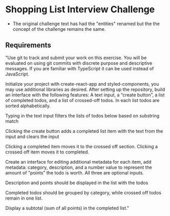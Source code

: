 # Shopping List Interview Challenge

- The original challenge text has had the "entities" renamed but the the concept of the challenge remains the same.

## Requirements

"Use git to track and submit your work on this exercise. You will be evaluated on using git commits with discrete purpose and descriptive messages. If you are familiar with TypeScript it can be used instead of JavaScript.

Initialize your project with create-react-app and styled-components, you may use additional libraries as desired. After setting up the repository, build an interface with the following features:
A text input, a “create button”, a list of completed todos, and a list of crossed-off todos. In each list todos are sorted alphabetically.

Typing in the text input filters the lists of todos below based on substring match

Clicking the create button adds a completed list item with the text from the input and clears the input

Clicking a completed item moves it to the crossed off section. Clicking a crossed off item moves it to completed.

Create an interface for editing additional metadata for each item, add metadata: category, description, and a number value to represent the amount of "points" the todo is worth. All three are optional inputs.

Description and points should be displayed in the list with the todos

Completed todos should be grouped by category, while crossed off todos remain in one list.

Display a subtotal (sum of all points) in the completed list."
